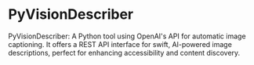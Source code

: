 # PyVisionDescriber
PyVisionDescriber: A Python tool using OpenAI's API for automatic image captioning. It offers a REST API interface for swift, AI-powered image descriptions, perfect for enhancing accessibility and content discovery.
